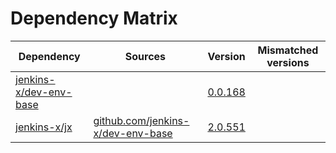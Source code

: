 # Dependency Matrix

Dependency | Sources | Version | Mismatched versions
---------- | ------- | ------- | -------------------
[jenkins-x/dev-env-base](https://github.com/jenkins-x/dev-env-base) |  | [0.0.168](https://github.com/jenkins-x/dev-env-base/releases/tag/v0.0.168) | 
[jenkins-x/jx](https://github.com/jenkins-x/jx) | [github.com/jenkins-x/dev-env-base](https://github.com/jenkins-x/dev-env-base) | [2.0.551](https://github.com/jenkins-x/jx/releases/tag/v2.0.551) | 
